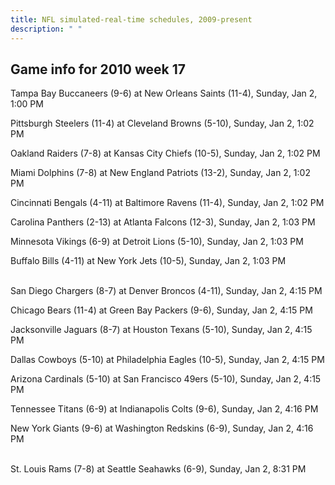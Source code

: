 ```yaml
---
title: NFL simulated-real-time schedules, 2009-present
description: " "
---
```


## Game info for 2010 week 17
Tampa Bay Buccaneers (9-6) at New Orleans Saints (11-4), Sunday, Jan 2, 1:00 PM

Pittsburgh Steelers (11-4) at Cleveland Browns (5-10), Sunday, Jan 2, 1:02 PM

Oakland Raiders (7-8) at Kansas City Chiefs (10-5), Sunday, Jan 2, 1:02 PM

Miami Dolphins (7-8) at New England Patriots (13-2), Sunday, Jan 2, 1:02 PM

Cincinnati Bengals (4-11) at Baltimore Ravens (11-4), Sunday, Jan 2, 1:02 PM

Carolina Panthers (2-13) at Atlanta Falcons (12-3), Sunday, Jan 2, 1:03 PM

Minnesota Vikings (6-9) at Detroit Lions (5-10), Sunday, Jan 2, 1:03 PM

Buffalo Bills (4-11) at New York Jets (10-5), Sunday, Jan 2, 1:03 PM

<br/>San Diego Chargers (8-7) at Denver Broncos (4-11), Sunday, Jan 2, 4:15 PM

Chicago Bears (11-4) at Green Bay Packers (9-6), Sunday, Jan 2, 4:15 PM

Jacksonville Jaguars (8-7) at Houston Texans (5-10), Sunday, Jan 2, 4:15 PM

Dallas Cowboys (5-10) at Philadelphia Eagles (10-5), Sunday, Jan 2, 4:15 PM

Arizona Cardinals (5-10) at San Francisco 49ers (5-10), Sunday, Jan 2, 4:15 PM

Tennessee Titans (6-9) at Indianapolis Colts (9-6), Sunday, Jan 2, 4:16 PM

New York Giants (9-6) at Washington Redskins (6-9), Sunday, Jan 2, 4:16 PM

<br/>St. Louis Rams (7-8) at Seattle Seahawks (6-9), Sunday, Jan 2, 8:31 PM

